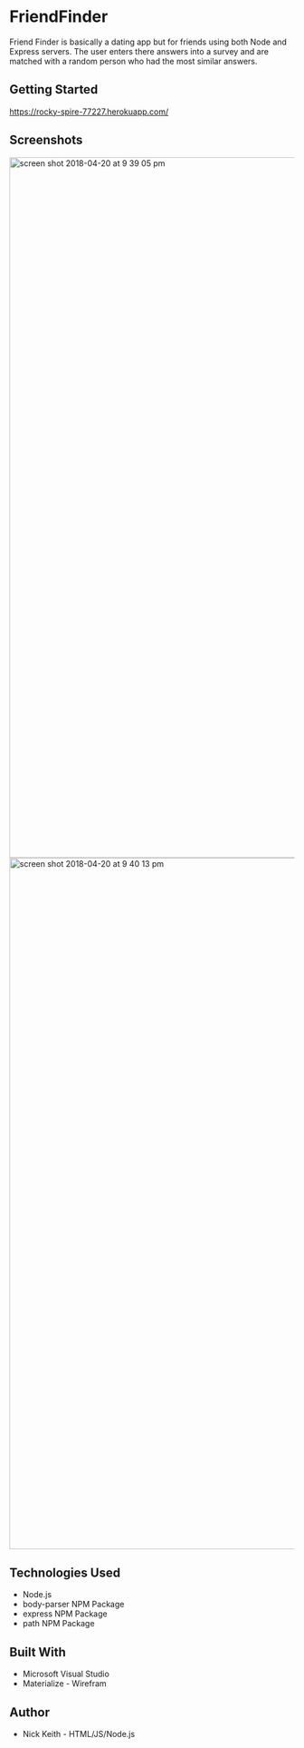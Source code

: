# FriendFinder

Friend Finder is basically a dating app but for friends using both Node and Express servers.  The user enters there answers into a survey and are matched with a random person who had the most similar answers.

## Getting Started

 https://rocky-spire-77227.herokuapp.com/

## Screenshots

<img width="1235" alt="screen shot 2018-04-20 at 9 39 05 pm" src="https://user-images.githubusercontent.com/33463643/39079592-8723cdc0-44e3-11e8-8d3a-c1163df43a35.png">

<img width="1219" alt="screen shot 2018-04-20 at 9 40 13 pm" src="https://user-images.githubusercontent.com/33463643/39079598-98eed194-44e3-11e8-9a82-5692a0fb25f8.png">

## Technologies Used
- Node.js
- body-parser NPM Package
- express NPM Package
- path NPM Package

## Built With
- Microsoft Visual Studio
- Materialize - Wirefram

## Author

- Nick Keith - HTML/JS/Node.js
